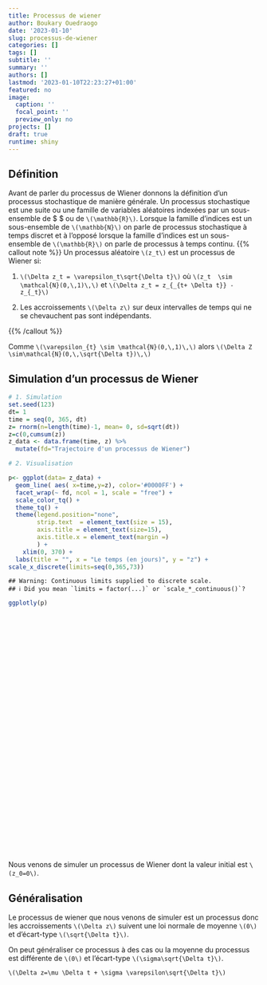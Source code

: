 ```yaml
---
title: Processus de wiener
author: Boukary Ouedraogo
date: '2023-01-10'
slug: processus-de-wiener
categories: []
tags: []
subtitle: ''
summary: ''
authors: []
lastmod: '2023-01-10T22:23:27+01:00'
featured: no
image:
  caption: ''
  focal_point: ''
  preview_only: no
projects: []
draft: true
runtime: shiny
---
```


<script src="{{< blogdown/postref >}}index.fr_files/htmlwidgets/htmlwidgets.js"></script>
<script src="{{< blogdown/postref >}}index.fr_files/plotly-binding/plotly.js"></script>
<script src="{{< blogdown/postref >}}index.fr_files/typedarray/typedarray.min.js"></script>
<script src="{{< blogdown/postref >}}index.fr_files/jquery/jquery.min.js"></script>
<link href="{{< blogdown/postref >}}index.fr_files/crosstalk/css/crosstalk.min.css" rel="stylesheet" />
<script src="{{< blogdown/postref >}}index.fr_files/crosstalk/js/crosstalk.min.js"></script>
<link href="{{< blogdown/postref >}}index.fr_files/plotly-htmlwidgets-css/plotly-htmlwidgets.css" rel="stylesheet" />
<script src="{{< blogdown/postref >}}index.fr_files/plotly-main/plotly-latest.min.js"></script>

## Définition

Avant de parler du processus de Wiener donnons la définition d’un processus stochastique de manière générale.
Un processus stochastique est une suite ou une famille de variables aléatoires indexées par un sous-ensemble de \$ \$ ou de `\(\mathbb{R}\)`. Lorsque la famille d’indices est un sous-ensemble de `\(\mathbb{N}\)` on parle de processus stochastique à temps discret et à l’opposé lorsque la famille d’indices est un sous-ensemble de `\(\mathbb{R}\)` on parle de processus à temps continu.
{{% callout note %}}
Un processus aléatoire `\(z_t\)` est un processus de Wiener si:
1. `\(\Delta z_t = \varepsilon_t\sqrt{\Delta t}\)` où `\(z_t  \sim \mathcal{N}(0,\,1)\,\)` et `\(\Delta z_t = z_{_{t+ \Delta t}} - z_{_t}\)`

2.  Les accroissements `\(\Delta z\)` sur deux intervalles de temps qui ne se chevauchent pas sont indépendants.

{{% /callout %}}

Comme `\(\varepsilon_{t} \sim \mathcal{N}(0,\,1)\,\)` alors `\(\Delta Z \sim\mathcal{N}(0,\,\sqrt{\Delta t})\,\)`

## Simulation d’un processus de Wiener

``` r
# 1. Simulation
set.seed(123)
dt= 1
time = seq(0, 365, dt)
z= rnorm(n=length(time)-1, mean= 0, sd=sqrt(dt))
z=c(0,cumsum(z))
z_data <- data.frame(time, z) %>% 
  mutate(fd="Trajectoire d'un processus de Wiener")

# 2. Visualisation

p<- ggplot(data= z_data) + 
  geom_line( aes( x=time,y=z), color='#0000FF') +
  facet_wrap(~ fd, ncol = 1, scale = "free") +
  scale_color_tq() +
  theme_tq() +
  theme(legend.position="none",
        strip.text  = element_text(size = 15),
        axis.title = element_text(size=15),
        axis.title.x = element_text(margin =)
        ) +
    xlim(0, 370) +
  labs(title = "", x = "Le temps (en jours)", y = "z") +
scale_x_discrete(limits=seq(0,365,73))
```

    ## Warning: Continuous limits supplied to discrete scale.
    ## ℹ Did you mean `limits = factor(...)` or `scale_*_continuous()`?

``` r
ggplotly(p)
```

<div class="plotly html-widget html-fill-item-overflow-hidden html-fill-item" id="htmlwidget-1" style="width:672px;height:480px;"></div>
<script type="application/json" data-for="htmlwidget-1">{"x":{"data":[{"x":[0,1,2,3,4,5,6,7,8,9,10,11,12,13,14,15,16,17,18,19,20,21,22,23,24,25,26,27,28,29,30,31,32,33,34,35,36,37,38,39,40,41,42,43,44,45,46,47,48,49,50,51,52,53,54,55,56,57,58,59,60,61,62,63,64,65,66,67,68,69,70,71,72,73,74,75,76,77,78,79,80,81,82,83,84,85,86,87,88,89,90,91,92,93,94,95,96,97,98,99,100,101,102,103,104,105,106,107,108,109,110,111,112,113,114,115,116,117,118,119,120,121,122,123,124,125,126,127,128,129,130,131,132,133,134,135,136,137,138,139,140,141,142,143,144,145,146,147,148,149,150,151,152,153,154,155,156,157,158,159,160,161,162,163,164,165,166,167,168,169,170,171,172,173,174,175,176,177,178,179,180,181,182,183,184,185,186,187,188,189,190,191,192,193,194,195,196,197,198,199,200,201,202,203,204,205,206,207,208,209,210,211,212,213,214,215,216,217,218,219,220,221,222,223,224,225,226,227,228,229,230,231,232,233,234,235,236,237,238,239,240,241,242,243,244,245,246,247,248,249,250,251,252,253,254,255,256,257,258,259,260,261,262,263,264,265,266,267,268,269,270,271,272,273,274,275,276,277,278,279,280,281,282,283,284,285,286,287,288,289,290,291,292,293,294,295,296,297,298,299,300,301,302,303,304,305,306,307,308,309,310,311,312,313,314,315,316,317,318,319,320,321,322,323,324,325,326,327,328,329,330,331,332,333,334,335,336,337,338,339,340,341,342,343,344,345,346,347,348,349,350,351,352,353,354,355,356,357,358,359,360,361,362,363,364,365],"y":[0,-0.560475646552213,-0.790653136035493,0.768055178113631,0.838563569538207,0.967851304699154,2.68291629158243,3.14383249757164,1.8787712629651,1.19191841107158,0.746256440971619,1.97033823841108,2.33015206546844,2.7309235160625,2.84160623200762,2.28576509725354,4.07267823405662,4.57052871228586,2.60391155565622,3.30526745721991,2.83247604949197,1.76465234350513,1.54667742884683,0.520672980539592,-0.208218248751548,-0.833257516600805,-2.51995082734322,-1.68216378284869,-1.52879066501218,-2.66692760202413,-1.4131126809542,-0.986648459477386,-1.28171994246966,-0.386594281424634,0.491539206108408,1.31312028774589,2.00176054184599,2.55567819538357,2.49376648480685,2.18780382106694,1.80733282005455,1.11262584113404,0.904708563114442,-0.360687788453822,1.80826817688469,3.01623017518968,1.89312159198633,1.49023675668726,1.02358140306404,1.80354652140035,1.72017745492853,1.97349596892328,1.94494921357458,1.90207875628326,3.27068104029772,3.04491005463845,4.56138065906799,3.01262785483777,3.59724160447384,3.72109584831845,3.93703741706243,4.31667689982231,3.814353446713,3.48114606304358,2.4625706799365,1.39077945346092,1.69430809486518,2.1425178734946,2.19552210022511,3.11778956810484,5.16787425373199,4.67684308767545,2.36767421203464,3.3734127364969,2.6642119739145,1.97620335744715,3.00177472714385,2.71700172009284,1.4962840078383,1.67758748758745,1.53869612514841,1.54446031104829,1.92974071217462,1.55908068038221,2.20345722890105,1.9829706670823,2.31475263099799,3.41159164414734,3.84677313498114,3.52084154944992,4.66964916790101,5.66315302386313,6.2115499833712,6.45028171848264,5.82237564244327,7.18302809097328,6.58276850382615,8.77010149684273,10.3027121230279,10.0670117639274,9.04059086362066,8.33018429992136,8.58706800907789,8.34037613061551,7.99283353121778,7.04121496395277,6.99618723914385,6.21128276968677,4.54334083309863,4.16311431281087,5.08211092187164,4.50676395926324,5.11472828148828,3.49684557319911,3.44128360767457,3.96069081161804,4.26184417378475,4.36752036793369,3.72681435962832,2.87711001359474,1.85298122298982,1.97062782008995,1.02315320590515,0.532595762204478,0.276503570006231,2.12036557523844,1.46841567354298,1.70380224582784,1.78176309539155,0.819906461261419,0.74859837513782,2.19314923356117,2.64465328664038,2.68588620863332,2.2633893762937,0.210142154753183,1.34147936816736,-0.119160702757463,0.620786808119871,2.52989037733735,1.08599721636556,1.78778155174027,1.5255840623378,-0.0465600968076894,-1.56122775058944,-3.16276392416403,-3.69367044633434,-5.15542603133024,-4.46750925835441,-2.36740031782874,-3.65443079386392,-2.86669194638874,-2.09764970538783,-1.76544712643771,-2.77382373471472,-2.89327634134538,-3.17367167651562,-2.61068214329514,-2.98312089939897,-2.00614751271335,-2.38072837048037,-1.32801690490103,-2.3771939115671,-3.63734915632521,-0.396309221382808,-0.81316680954324,-0.514939218002525,0.121630456031324,-0.36215016967742,0.154711874636189,0.523676402021275,0.308295894379582,0.373588927904897,0.339521674166433,2.46797357318261,1.72663747690979,0.630641209835122,0.668429609006201,0.978910358449338,1.41543383735952,0.957068504648415,-0.106257629322776,1.15692754676671,0.80727715881316,-0.0582357038402144,-0.294515272781311,-0.491691167129863,0.618229122583777,0.702966414780974,1.4570201999655,0.957728182793234,1.17217349237484,0.847487580884001,0.942071109057573,0.0467077510800308,-1.26409378224794,0.733119602500026,1.33382842617244,0.0825570645474991,-0.528608852132922,-1.71408893673023,0.484721412153487,1.797134388587,1.53198933189065,2.07518339112273,1.66084344320387,1.1845965485883,0.395993710738054,-0.198623556721457,1.45228391061523,1.39825578552979,1.51750102195738,1.76118845155647,2.99366433004181,2.47760049909703,1.48509334870499,3.16079028110818,2.71962706420289,1.99656109426302,0.760287975379726,-0.52442774693807,-1.09840122623606,-0.480415409069528,0.62943272986019,1.33702108369578,0.973363786600525,1.03311372398513,0.328517260305056,-0.388700901268954,0.495949597707966,-0.519642980895578,1.43565098459689,1.34533139063103,1.55987021726025,0.821342512520677,0.246953822757407,-1.07006230954783,-1.25298769792056,-0.834005292996098,-0.509700948834718,-1.29123743588947,-2.07985940674347,-2.58205812508633,-1.08599745523998,-2.22330107590573,-2.40235267028592,-0.499990848606998,-0.600965733935806,-1.9608064377572,-2.62557587303126,-2.14011589412638,-2.51571876579616,-3.07759512934594,-3.4215123634744,-3.33101571633518,-1.73250694518935,-1.82107205732824,-0.740272561176719,-0.109518445526153,-0.223158341032293,-1.75606034392289,-2.27717766147541,-2.76704811461389,-2.71989368185236,-1.41969500418554,0.873383969645556,2.42096502862933,2.28781406430038,0.531286668742743,0.142506804671,0.231714027744294,1.07672703181173,2.039255000296,2.72356442971247,1.328290079913,2.17793312554635,1.73137590911913,1.90617860928039,1.98072978645412,2.40889655142463,2.43357153425077,0.766096436665104,1.50259240143855,1.88861896978822,1.62296734451,1.74111185555668,1.87515050092514,2.09616996948615,3.73701613546363,3.51796575653016,3.68603114041481,4.85441501348391,5.90859603686083,7.05385914724118,6.47639114618163,8.47887387647446,8.54557474740464,10.4124265921115,9.06152390608079,9.08250749243503,10.3324220634042,9.61717987618145,8.8644909079637,7.92595220435681,6.87343892501807,6.43627939183768,6.76745856479666,4.75324806687594,4.96522850024823,6.2019035466648,8.23947756490523,9.54065355710582,10.2974283209018,8.57069792178745,7.96919121378067,7.61714475719805,8.32066865995495,8.21499732595117,6.956348697891,8.64078440598512,9.55217569778108,9.78960597027211,11.0077145805979,9.66894029336294,10.3297605911527,9.80684821483932,10.49059373669,10.42977178203,11.0627324950614,12.3982501101208,12.4055402004377,13.4230988373898,12.2346648022418,11.5130603618058,13.032278073194,13.4096660462179,11.3574432257842,9.9934057737018,9.79262475811268,10.6584041624472,10.5565209067319,11.1807083787526,12.1397137565404,13.8107685854034,13.8667853186783,13.8148034124974,12.0615660533552,12.160893647443,11.5890435895474,10.6150340067433,10.4351277756958,11.4500709484394,9.45732245975087,9.03004317254544,9.14668045612814,8.25347288607319,8.58737582857242,8.99880574918815,8.96576958991215,6.49987139615213,9.07132954201876,8.86603028455056,9.51722356613824,9.79099005717478,10.8156632919931,11.6333227383672],"text":["time:   0<br />z:  0.00000000","time:   1<br />z: -0.56047565","time:   2<br />z: -0.79065314","time:   3<br />z:  0.76805518","time:   4<br />z:  0.83856357","time:   5<br />z:  0.96785130","time:   6<br />z:  2.68291629","time:   7<br />z:  3.14383250","time:   8<br />z:  1.87877126","time:   9<br />z:  1.19191841","time:  10<br />z:  0.74625644","time:  11<br />z:  1.97033824","time:  12<br />z:  2.33015207","time:  13<br />z:  2.73092352","time:  14<br />z:  2.84160623","time:  15<br />z:  2.28576510","time:  16<br />z:  4.07267823","time:  17<br />z:  4.57052871","time:  18<br />z:  2.60391156","time:  19<br />z:  3.30526746","time:  20<br />z:  2.83247605","time:  21<br />z:  1.76465234","time:  22<br />z:  1.54667743","time:  23<br />z:  0.52067298","time:  24<br />z: -0.20821825","time:  25<br />z: -0.83325752","time:  26<br />z: -2.51995083","time:  27<br />z: -1.68216378","time:  28<br />z: -1.52879067","time:  29<br />z: -2.66692760","time:  30<br />z: -1.41311268","time:  31<br />z: -0.98664846","time:  32<br />z: -1.28171994","time:  33<br />z: -0.38659428","time:  34<br />z:  0.49153921","time:  35<br />z:  1.31312029","time:  36<br />z:  2.00176054","time:  37<br />z:  2.55567820","time:  38<br />z:  2.49376648","time:  39<br />z:  2.18780382","time:  40<br />z:  1.80733282","time:  41<br />z:  1.11262584","time:  42<br />z:  0.90470856","time:  43<br />z: -0.36068779","time:  44<br />z:  1.80826818","time:  45<br />z:  3.01623018","time:  46<br />z:  1.89312159","time:  47<br />z:  1.49023676","time:  48<br />z:  1.02358140","time:  49<br />z:  1.80354652","time:  50<br />z:  1.72017745","time:  51<br />z:  1.97349597","time:  52<br />z:  1.94494921","time:  53<br />z:  1.90207876","time:  54<br />z:  3.27068104","time:  55<br />z:  3.04491005","time:  56<br />z:  4.56138066","time:  57<br />z:  3.01262785","time:  58<br />z:  3.59724160","time:  59<br />z:  3.72109585","time:  60<br />z:  3.93703742","time:  61<br />z:  4.31667690","time:  62<br />z:  3.81435345","time:  63<br />z:  3.48114606","time:  64<br />z:  2.46257068","time:  65<br />z:  1.39077945","time:  66<br />z:  1.69430809","time:  67<br />z:  2.14251787","time:  68<br />z:  2.19552210","time:  69<br />z:  3.11778957","time:  70<br />z:  5.16787425","time:  71<br />z:  4.67684309","time:  72<br />z:  2.36767421","time:  73<br />z:  3.37341274","time:  74<br />z:  2.66421197","time:  75<br />z:  1.97620336","time:  76<br />z:  3.00177473","time:  77<br />z:  2.71700172","time:  78<br />z:  1.49628401","time:  79<br />z:  1.67758749","time:  80<br />z:  1.53869613","time:  81<br />z:  1.54446031","time:  82<br />z:  1.92974071","time:  83<br />z:  1.55908068","time:  84<br />z:  2.20345723","time:  85<br />z:  1.98297067","time:  86<br />z:  2.31475263","time:  87<br />z:  3.41159164","time:  88<br />z:  3.84677313","time:  89<br />z:  3.52084155","time:  90<br />z:  4.66964917","time:  91<br />z:  5.66315302","time:  92<br />z:  6.21154998","time:  93<br />z:  6.45028172","time:  94<br />z:  5.82237564","time:  95<br />z:  7.18302809","time:  96<br />z:  6.58276850","time:  97<br />z:  8.77010150","time:  98<br />z: 10.30271212","time:  99<br />z: 10.06701176","time: 100<br />z:  9.04059086","time: 101<br />z:  8.33018430","time: 102<br />z:  8.58706801","time: 103<br />z:  8.34037613","time: 104<br />z:  7.99283353","time: 105<br />z:  7.04121496","time: 106<br />z:  6.99618724","time: 107<br />z:  6.21128277","time: 108<br />z:  4.54334083","time: 109<br />z:  4.16311431","time: 110<br />z:  5.08211092","time: 111<br />z:  4.50676396","time: 112<br />z:  5.11472828","time: 113<br />z:  3.49684557","time: 114<br />z:  3.44128361","time: 115<br />z:  3.96069081","time: 116<br />z:  4.26184417","time: 117<br />z:  4.36752037","time: 118<br />z:  3.72681436","time: 119<br />z:  2.87711001","time: 120<br />z:  1.85298122","time: 121<br />z:  1.97062782","time: 122<br />z:  1.02315321","time: 123<br />z:  0.53259576","time: 124<br />z:  0.27650357","time: 125<br />z:  2.12036558","time: 126<br />z:  1.46841567","time: 127<br />z:  1.70380225","time: 128<br />z:  1.78176310","time: 129<br />z:  0.81990646","time: 130<br />z:  0.74859838","time: 131<br />z:  2.19314923","time: 132<br />z:  2.64465329","time: 133<br />z:  2.68588621","time: 134<br />z:  2.26338938","time: 135<br />z:  0.21014215","time: 136<br />z:  1.34147937","time: 137<br />z: -0.11916070","time: 138<br />z:  0.62078681","time: 139<br />z:  2.52989038","time: 140<br />z:  1.08599722","time: 141<br />z:  1.78778155","time: 142<br />z:  1.52558406","time: 143<br />z: -0.04656010","time: 144<br />z: -1.56122775","time: 145<br />z: -3.16276392","time: 146<br />z: -3.69367045","time: 147<br />z: -5.15542603","time: 148<br />z: -4.46750926","time: 149<br />z: -2.36740032","time: 150<br />z: -3.65443079","time: 151<br />z: -2.86669195","time: 152<br />z: -2.09764971","time: 153<br />z: -1.76544713","time: 154<br />z: -2.77382373","time: 155<br />z: -2.89327634","time: 156<br />z: -3.17367168","time: 157<br />z: -2.61068214","time: 158<br />z: -2.98312090","time: 159<br />z: -2.00614751","time: 160<br />z: -2.38072837","time: 161<br />z: -1.32801690","time: 162<br />z: -2.37719391","time: 163<br />z: -3.63734916","time: 164<br />z: -0.39630922","time: 165<br />z: -0.81316681","time: 166<br />z: -0.51493922","time: 167<br />z:  0.12163046","time: 168<br />z: -0.36215017","time: 169<br />z:  0.15471187","time: 170<br />z:  0.52367640","time: 171<br />z:  0.30829589","time: 172<br />z:  0.37358893","time: 173<br />z:  0.33952167","time: 174<br />z:  2.46797357","time: 175<br />z:  1.72663748","time: 176<br />z:  0.63064121","time: 177<br />z:  0.66842961","time: 178<br />z:  0.97891036","time: 179<br />z:  1.41543384","time: 180<br />z:  0.95706850","time: 181<br />z: -0.10625763","time: 182<br />z:  1.15692755","time: 183<br />z:  0.80727716","time: 184<br />z: -0.05823570","time: 185<br />z: -0.29451527","time: 186<br />z: -0.49169117","time: 187<br />z:  0.61822912","time: 188<br />z:  0.70296641","time: 189<br />z:  1.45702020","time: 190<br />z:  0.95772818","time: 191<br />z:  1.17217349","time: 192<br />z:  0.84748758","time: 193<br />z:  0.94207111","time: 194<br />z:  0.04670775","time: 195<br />z: -1.26409378","time: 196<br />z:  0.73311960","time: 197<br />z:  1.33382843","time: 198<br />z:  0.08255706","time: 199<br />z: -0.52860885","time: 200<br />z: -1.71408894","time: 201<br />z:  0.48472141","time: 202<br />z:  1.79713439","time: 203<br />z:  1.53198933","time: 204<br />z:  2.07518339","time: 205<br />z:  1.66084344","time: 206<br />z:  1.18459655","time: 207<br />z:  0.39599371","time: 208<br />z: -0.19862356","time: 209<br />z:  1.45228391","time: 210<br />z:  1.39825579","time: 211<br />z:  1.51750102","time: 212<br />z:  1.76118845","time: 213<br />z:  2.99366433","time: 214<br />z:  2.47760050","time: 215<br />z:  1.48509335","time: 216<br />z:  3.16079028","time: 217<br />z:  2.71962706","time: 218<br />z:  1.99656109","time: 219<br />z:  0.76028798","time: 220<br />z: -0.52442775","time: 221<br />z: -1.09840123","time: 222<br />z: -0.48041541","time: 223<br />z:  0.62943273","time: 224<br />z:  1.33702108","time: 225<br />z:  0.97336379","time: 226<br />z:  1.03311372","time: 227<br />z:  0.32851726","time: 228<br />z: -0.38870090","time: 229<br />z:  0.49594960","time: 230<br />z: -0.51964298","time: 231<br />z:  1.43565098","time: 232<br />z:  1.34533139","time: 233<br />z:  1.55987022","time: 234<br />z:  0.82134251","time: 235<br />z:  0.24695382","time: 236<br />z: -1.07006231","time: 237<br />z: -1.25298770","time: 238<br />z: -0.83400529","time: 239<br />z: -0.50970095","time: 240<br />z: -1.29123744","time: 241<br />z: -2.07985941","time: 242<br />z: -2.58205813","time: 243<br />z: -1.08599746","time: 244<br />z: -2.22330108","time: 245<br />z: -2.40235267","time: 246<br />z: -0.49999085","time: 247<br />z: -0.60096573","time: 248<br />z: -1.96080644","time: 249<br />z: -2.62557587","time: 250<br />z: -2.14011589","time: 251<br />z: -2.51571877","time: 252<br />z: -3.07759513","time: 253<br />z: -3.42151236","time: 254<br />z: -3.33101572","time: 255<br />z: -1.73250695","time: 256<br />z: -1.82107206","time: 257<br />z: -0.74027256","time: 258<br />z: -0.10951845","time: 259<br />z: -0.22315834","time: 260<br />z: -1.75606034","time: 261<br />z: -2.27717766","time: 262<br />z: -2.76704811","time: 263<br />z: -2.71989368","time: 264<br />z: -1.41969500","time: 265<br />z:  0.87338397","time: 266<br />z:  2.42096503","time: 267<br />z:  2.28781406","time: 268<br />z:  0.53128667","time: 269<br />z:  0.14250680","time: 270<br />z:  0.23171403","time: 271<br />z:  1.07672703","time: 272<br />z:  2.03925500","time: 273<br />z:  2.72356443","time: 274<br />z:  1.32829008","time: 275<br />z:  2.17793313","time: 276<br />z:  1.73137591","time: 277<br />z:  1.90617861","time: 278<br />z:  1.98072979","time: 279<br />z:  2.40889655","time: 280<br />z:  2.43357153","time: 281<br />z:  0.76609644","time: 282<br />z:  1.50259240","time: 283<br />z:  1.88861897","time: 284<br />z:  1.62296734","time: 285<br />z:  1.74111186","time: 286<br />z:  1.87515050","time: 287<br />z:  2.09616997","time: 288<br />z:  3.73701614","time: 289<br />z:  3.51796576","time: 290<br />z:  3.68603114","time: 291<br />z:  4.85441501","time: 292<br />z:  5.90859604","time: 293<br />z:  7.05385915","time: 294<br />z:  6.47639115","time: 295<br />z:  8.47887388","time: 296<br />z:  8.54557475","time: 297<br />z: 10.41242659","time: 298<br />z:  9.06152391","time: 299<br />z:  9.08250749","time: 300<br />z: 10.33242206","time: 301<br />z:  9.61717988","time: 302<br />z:  8.86449091","time: 303<br />z:  7.92595220","time: 304<br />z:  6.87343893","time: 305<br />z:  6.43627939","time: 306<br />z:  6.76745856","time: 307<br />z:  4.75324807","time: 308<br />z:  4.96522850","time: 309<br />z:  6.20190355","time: 310<br />z:  8.23947756","time: 311<br />z:  9.54065356","time: 312<br />z: 10.29742832","time: 313<br />z:  8.57069792","time: 314<br />z:  7.96919121","time: 315<br />z:  7.61714476","time: 316<br />z:  8.32066866","time: 317<br />z:  8.21499733","time: 318<br />z:  6.95634870","time: 319<br />z:  8.64078441","time: 320<br />z:  9.55217570","time: 321<br />z:  9.78960597","time: 322<br />z: 11.00771458","time: 323<br />z:  9.66894029","time: 324<br />z: 10.32976059","time: 325<br />z:  9.80684821","time: 326<br />z: 10.49059374","time: 327<br />z: 10.42977178","time: 328<br />z: 11.06273250","time: 329<br />z: 12.39825011","time: 330<br />z: 12.40554020","time: 331<br />z: 13.42309884","time: 332<br />z: 12.23466480","time: 333<br />z: 11.51306036","time: 334<br />z: 13.03227807","time: 335<br />z: 13.40966605","time: 336<br />z: 11.35744323","time: 337<br />z:  9.99340577","time: 338<br />z:  9.79262476","time: 339<br />z: 10.65840416","time: 340<br />z: 10.55652091","time: 341<br />z: 11.18070838","time: 342<br />z: 12.13971376","time: 343<br />z: 13.81076859","time: 344<br />z: 13.86678532","time: 345<br />z: 13.81480341","time: 346<br />z: 12.06156605","time: 347<br />z: 12.16089365","time: 348<br />z: 11.58904359","time: 349<br />z: 10.61503401","time: 350<br />z: 10.43512778","time: 351<br />z: 11.45007095","time: 352<br />z:  9.45732246","time: 353<br />z:  9.03004317","time: 354<br />z:  9.14668046","time: 355<br />z:  8.25347289","time: 356<br />z:  8.58737583","time: 357<br />z:  8.99880575","time: 358<br />z:  8.96576959","time: 359<br />z:  6.49987140","time: 360<br />z:  9.07132954","time: 361<br />z:  8.86603028","time: 362<br />z:  9.51722357","time: 363<br />z:  9.79099006","time: 364<br />z: 10.81566329","time: 365<br />z: 11.63332274"],"type":"scatter","mode":"lines","line":{"width":1.88976377952756,"color":"rgba(0,0,255,1)","dash":"solid"},"hoveron":"points","showlegend":false,"xaxis":"x","yaxis":"y","hoverinfo":"text","frame":null}],"layout":{"margin":{"t":46.1535907015359,"r":7.30593607305936,"b":45.4960564549606,"l":42.5736820257368},"plot_bgcolor":"rgba(255,255,255,1)","paper_bgcolor":"rgba(255,255,255,1)","font":{"color":"rgba(44,62,80,1)","family":"","size":14.6118721461187},"xaxis":{"domain":[0,1],"automargin":true,"type":"linear","autorange":false,"range":[-0.6,365.6],"tickmode":"array","ticktext":["  0"," 73","146","219","292","365"],"tickvals":[0,73,146,219,292,365],"categoryorder":"array","categoryarray":["  0"," 73","146","219","292","365"],"nticks":null,"ticks":"outside","tickcolor":"rgba(204,204,204,1)","ticklen":3.65296803652968,"tickwidth":0.22139200221392,"showticklabels":true,"tickfont":{"color":"rgba(44,62,80,1)","family":"","size":11.689497716895},"tickangle":-0,"showline":false,"linecolor":null,"linewidth":0,"showgrid":true,"gridcolor":"rgba(204,204,204,1)","gridwidth":0.22139200221392,"zeroline":false,"anchor":"y","title":"","hoverformat":".2f"},"annotations":[{"text":"Le temps (en jours)","x":0.5,"y":0,"showarrow":false,"ax":0,"ay":0,"font":{"color":"rgba(44,62,80,1)","family":"","size":19.9252801992528},"xref":"paper","yref":"paper","textangle":-0,"xanchor":"center","yanchor":"top","annotationType":"axis","yshift":-21.9178082191781},{"text":"z","x":0,"y":0.5,"showarrow":false,"ax":0,"ay":0,"font":{"color":"rgba(44,62,80,1)","family":"","size":19.9252801992528},"xref":"paper","yref":"paper","textangle":-90,"xanchor":"right","yanchor":"center","annotationType":"axis","xshift":-21.9178082191781},{"text":"Trajectoire d'un processus de Wiener","x":0.5,"y":1,"showarrow":false,"ax":0,"ay":0,"font":{"color":"rgba(255,255,255,1)","family":"","size":19.9252801992528},"xref":"paper","yref":"paper","textangle":-0,"xanchor":"center","yanchor":"bottom"}],"yaxis":{"domain":[0,1],"automargin":true,"type":"linear","autorange":false,"range":[-6.10653659883067,14.8178958861788],"tickmode":"array","ticktext":["-5","0","5","10"],"tickvals":[-5,0,5,10],"categoryorder":"array","categoryarray":["-5","0","5","10"],"nticks":null,"ticks":"outside","tickcolor":"rgba(204,204,204,1)","ticklen":3.65296803652968,"tickwidth":0.22139200221392,"showticklabels":true,"tickfont":{"color":"rgba(44,62,80,1)","family":"","size":11.689497716895},"tickangle":-0,"showline":false,"linecolor":null,"linewidth":0,"showgrid":true,"gridcolor":"rgba(204,204,204,1)","gridwidth":0.22139200221392,"zeroline":false,"anchor":"x","title":"","hoverformat":".2f"},"shapes":[{"type":"rect","fillcolor":"transparent","line":{"color":"rgba(44,62,80,1)","width":0.33208800332088,"linetype":"solid"},"yref":"paper","xref":"paper","x0":0,"x1":1,"y0":0,"y1":1},{"type":"rect","fillcolor":"rgba(44,62,80,1)","line":{"color":"rgba(44,62,80,1)","width":0.66417600664176,"linetype":"solid"},"yref":"paper","xref":"paper","x0":0,"x1":1,"y0":0,"y1":33.208800332088,"yanchor":1,"ysizemode":"pixel"}],"showlegend":false,"legend":{"bgcolor":"rgba(255,255,255,1)","bordercolor":"transparent","borderwidth":1.88976377952756,"font":{"color":"rgba(44,62,80,1)","family":"","size":11.689497716895}},"hovermode":"closest","barmode":"relative"},"config":{"doubleClick":"reset","modeBarButtonsToAdd":["hoverclosest","hovercompare"],"showSendToCloud":false},"source":"A","attrs":{"47c029051103":{"x":{},"y":{},"type":"scatter"}},"cur_data":"47c029051103","visdat":{"47c029051103":["function (y) ","x"]},"highlight":{"on":"plotly_click","persistent":false,"dynamic":false,"selectize":false,"opacityDim":0.2,"selected":{"opacity":1},"debounce":0},"shinyEvents":["plotly_hover","plotly_click","plotly_selected","plotly_relayout","plotly_brushed","plotly_brushing","plotly_clickannotation","plotly_doubleclick","plotly_deselect","plotly_afterplot","plotly_sunburstclick"],"base_url":"https://plot.ly"},"evals":[],"jsHooks":[]}</script>

Nous venons de simuler un processus de Wiener dont la valeur initial est `\(z_0=0\)`.

## Généralisation

Le processus de wiener que nous venons de simuler est un processus donc les accroissements `\(\Delta z\)` suivent une loi normale de moyenne `\(0\)` et d’écart-type `\(\sqrt{\Delta t}\)`.

On peut généraliser ce processus à des cas ou la moyenne du processus est différente de `\(0\)` et l’écart-type `\(\sigma\sqrt{\Delta t}\)`.

`\(\Delta z=\mu \Delta t + \sigma \varepsilon\sqrt{\Delta t}\)`

